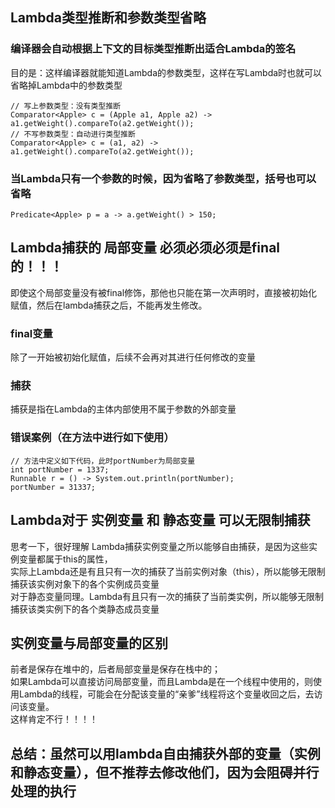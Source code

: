 ## Lambda类型推断和参数类型省略
### 编译器会自动根据上下文的目标类型推断出适合Lambda的签名  
目的是：这样编译器就能知道Lambda的参数类型，这样在写Lambda时也就可以省略掉Lambda中的参数类型
```text
// 写上参数类型：没有类型推断
Comparator<Apple> c = (Apple a1, Apple a2) -> a1.getWeight().compareTo(a2.getWeight());
// 不写参数类型：自动进行类型推断
Comparator<Apple> c = (a1, a2) -> a1.getWeight().compareTo(a2.getWeight());
```
### 当Lambda只有一个参数的时候，因为省略了参数类型，括号也可以省略
```text
Predicate<Apple> p = a -> a.getWeight() > 150;
```

## Lambda捕获的 局部变量 必须必须必须是final的！！！
即使这个局部变量没有被final修饰，那他也只能在第一次声明时，直接被初始化赋值，然后在lambda捕获之后，不能再发生修改。
### final变量
除了一开始被初始化赋值，后续不会再对其进行任何修改的变量
### 捕获
捕获是指在Lambda的主体内部使用不属于参数的外部变量
### 错误案例（在方法中进行如下使用）
```text
// 方法中定义如下代码，此时portNumber为局部变量
int portNumber = 1337;
Runnable r = () -> System.out.println(portNumber);
portNumber = 31337; 
```
## Lambda对于 实例变量 和 静态变量 可以无限制捕获
思考一下，很好理解
Lambda捕获实例变量之所以能够自由捕获，是因为这些实例变量都属于this的属性，  
实际上Lambda还是有且只有一次的捕获了当前实例对象（this），所以能够无限制捕获该实例对象下的各个实例成员变量     
对于静态变量同理。Lambda有且只有一次的捕获了当前类实例，所以能够无限制捕获该类实例下的各个类静态成员变量  

## 实例变量与局部变量的区别
前者是保存在堆中的，后者局部变量是保存在栈中的；  
如果Lambda可以直接访问局部变量，而且Lambda是在一个线程中使用的，则使用Lambda的线程，可能会在分配该变量的“亲爹”线程将这个变量收回之后，去访问该变量。  
这样肯定不行！！！！

## 总结：虽然可以用lambda自由捕获外部的变量（实例和静态变量），但不推荐去修改他们，因为会阻碍并行处理的执行